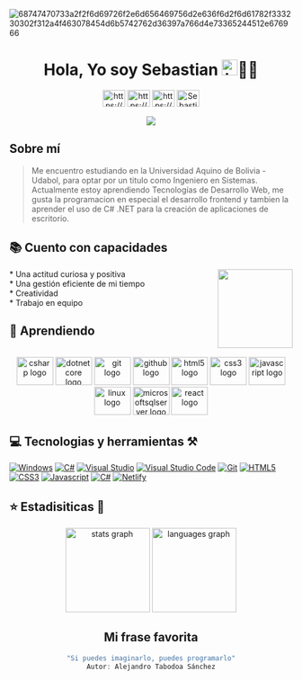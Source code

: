 ![68747470733a2f2f6d69726f2e6d656469756d2e636f6d2f6d61782f333230302f312a4f463078454d6b5742762d36397a766d4e73365244512e676966](https://user-images.githubusercontent.com/88981225/208567456-16aa3473-df7a-4ed1-8d03-b07f5fc755ab.gif)
<h1 align="center">Hola, Yo soy Sebastian <img src="https://user-images.githubusercontent.com/1303154/88677602-1635ba80-d120-11ea-84d8-d263ba5fc3c0.gif" width="28px" alt=" hola"/>👨‍💻</h1>

<div align="center">
<a href="https://www.linkedin.com/in/sebastiandurancaballero/" target="_blank"><img align="center" src="https://raw.githubusercontent.com/rahuldkjain/github-profile-readme-generator/master/src/images/icons/Social/linked-in-alt.svg" alt="https://www.linkedin.com/in/sebastiandurancaballero/" height="30" width="40" /></a>
<a href="https://www.facebook.com/profile.php?id=100005727317608&mibextid=ZbWKwL" target="_blank"><img align="center" src="https://raw.githubusercontent.com/rahuldkjain/github-profile-readme-generator/master/src/images/icons/Social/facebook.svg" alt="https://www.facebook.com/profile.php?id=100005727317608&mibextid=ZbWKwL" height="30" width="40" /></a>
<a href="https://www.instagram.com/sebastian_172_duran_/" target="_blank"><img align="center" src="https://raw.githubusercontent.com/rahuldkjain/github-profile-readme-generator/master/src/images/icons/Social/instagram.svg" alt="https://www.instagram.com/sebastian_172_duran_/" height="30" width="40" /></a>
<a href="https://discord.gg/Sebastian Duran Caballero#4747" target="_blank"><img align="center" src="https://raw.githubusercontent.com/rahuldkjain/github-profile-readme-generator/master/src/images/icons/Social/discord.svg" alt="Sebastian Duran Caballero#4747" height="30" width="40" /></a>
</div> </br>

<div align="center">
  <img src="https://profile-counter.glitch.me/sebastianDuranC/count.svg?"  />
</div>

## Sobre mí
>Me encuentro estudiando en la Universidad Aquino de Bolivia - Udabol, para optar por un titulo como Ingeniero en Sistemas.</br>
Actualmente estoy aprendiendo Tecnologías de Desarrollo Web, me gusta la programacion en especial el desarrollo frontend y tambien la aprender el uso de C# .NET para la creación de aplicaciones de escritorio.


## 📚 Cuento con capacidades </br>
<img align="right" width="133" height="140" src="https://media.giphy.com/media/H3JHrs7JC6duvenDW8/giphy.gif"  />
* Una actitud curiosa y positiva </br>
* Una gestión eficiente de mi tiempo </br>
* Creatividad </br>
* Trabajo en equipo

## 🧠 Aprendiendo
<br clear="both">

<div align="center">
  <img src="https://cdn.jsdelivr.net/gh/devicons/devicon/icons/csharp/csharp-original.svg" height="50" width="65" alt="csharp logo"  />
  <img src="https://cdn.jsdelivr.net/gh/devicons/devicon/icons/dotnetcore/dotnetcore-original.svg" height="50" width="65" alt="dotnetcore logo"  />
  <img src="https://cdn.jsdelivr.net/gh/devicons/devicon/icons/git/git-original.svg" height="50" width="65" alt="git logo"  />
  <img src="https://cdn.jsdelivr.net/gh/devicons/devicon/icons/github/github-original.svg" height="50" width="65" alt="github logo"  />
  <img src="https://cdn.jsdelivr.net/gh/devicons/devicon/icons/html5/html5-original.svg" height="50" width="65" alt="html5 logo"  />
  <img src="https://cdn.jsdelivr.net/gh/devicons/devicon/icons/css3/css3-original.svg" height="50" width="65" alt="css3 logo"  />
  <img src="https://cdn.jsdelivr.net/gh/devicons/devicon/icons/javascript/javascript-original.svg" height="50" width="65" alt="javascript logo"  />
  <img src="https://cdn.jsdelivr.net/gh/devicons/devicon/icons/linux/linux-original.svg" height="50" width="65" alt="linux logo"  />
  <img src="https://cdn.jsdelivr.net/gh/devicons/devicon/icons/microsoftsqlserver/microsoftsqlserver-plain.svg" height="50" width="65" alt="microsoftsqlserver logo"  />
  <img src="https://cdn.jsdelivr.net/gh/devicons/devicon/icons/react/react-original.svg" height="50" width="65" alt="react logo"  />
</div>

## 💻 Tecnologias y herramientas ⚒️

[![Windows](https://img.shields.io/badge/Windows-0078D6?style=for-the-badge&logo=windows&logoColor=white)](https://www.microsoft.com/es-es/windows?r=1)
[![C#](https://img.shields.io/badge/C%23-239120?style=for-the-badge&logo=c-sharp&logoColor=white)](https://learn.microsoft.com/en-us/dotnet/csharp/)
[![Visual Studio](https://img.shields.io/badge/Visual_Studio-5C2D91?style=for-the-badge&logo=visual%20studio&logoColor=white)](https://visualstudio.microsoft.com/es/vs/)
[![Visual Studio Code](https://img.shields.io/badge/Visual_Studio_Code-0078D4?style=for-the-badge&logo=visual%20studio%20code&logoColor=white)](https://code.visualstudio.com/)
[![Git](https://img.shields.io/badge/GIT-E44C30?style=for-the-badge&logo=git&logoColor=white)](https://git-scm.com/book/en/v2)
[![HTML5](https://img.shields.io/badge/HTML5-E34F26?style=for-the-badge&logo=html5&logoColor=white)](https://developer.mozilla.org/en-US/docs/Web/HTML)
[![CSS3](https://img.shields.io/badge/CSS3-1572B6?style=for-the-badge&logo=css3&logoColor=white)](https://www.w3schools.com/css/default.asp)
[![Javascript](https://img.shields.io/badge/JavaScript-F7DF1E?style=for-the-badge&logo=javascript&logoColor=black)](https://devdocs.io/javascript/)
[![C#](https://img.shields.io/badge/.NET-5C2D91?style=for-the-badge&logo=.net&logoColor=white)](https://learn.microsoft.com/es-es/dotnet/)
[![Netlify](https://img.shields.io/badge/Netlify-00C7B7?style=for-the-badge&logo=netlify&logoColor=white)](https://www.netlify.com/)

## ⭐ Estadisiticas 🎢
<div align="center">
<img src="https://github-readme-stats.vercel.app/api?hide_title=false&hide_rank=false&show_icons=true&include_all_commits=true&count_private=true&disable_animations=false&theme=dracula&locale=en&hide_border=false&username=sebastianDuranC" height="150" alt="stats graph"  />
  <img src="https://github-readme-stats.vercel.app/api/top-langs?locale=en&hide_title=false&layout=compact&card_width=320&langs_count=5&theme=dracula&hide_border=false&username=sebastianDuranC" height="150" alt="languages graph"  />
</div>

<div align="center">
  
  ## Mi frase favorita
  ```js
  "Si puedes imaginarlo, puedes programarlo"
  Autor: Alejandro Tabodoa Sánchez
  ```
<div/>
